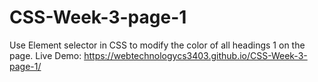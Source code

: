 # CSS-Week-3-page-1
Use Element selector in CSS to modify the color of all headings 1 on the page.
Live Demo: https://webtechnologycs3403.github.io/CSS-Week-3-page-1/
